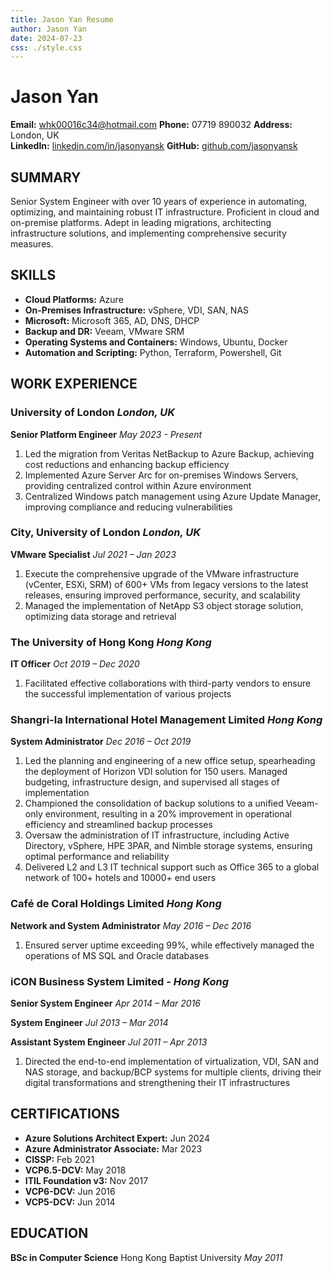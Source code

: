 ```yaml
---
title: Jason Yan Resume
author: Jason Yan
date: 2024-07-23
css: ./style.css
---
```


<link rel="stylesheet" type="text/css" href="./style.css">

# Jason Yan

**Email:** [whk00016c34@hotmail.com](mailto:whk00016c34@hotmail.com)
**Phone:** 07719 890032
**Address:** London, UK \
**LinkedIn:** [linkedin.com/in/jasonyansk](https://linkedin.com/in/jasonyansk)
**GitHub:** [github.com/jasonyansk](https://jasonyansk.github.io/resume/)

## SUMMARY

Senior System Engineer with over 10 years of experience in automating, optimizing, and maintaining robust IT infrastructure. Proficient in cloud and on-premise platforms. Adept in leading migrations, architecting infrastructure solutions, and implementing comprehensive security measures.

## SKILLS

- **Cloud Platforms:** Azure
- **On-Premises Infrastructure:** vSphere, VDI, SAN, NAS
- **Microsoft:** Microsoft 365, AD, DNS, DHCP
- **Backup and DR:** Veeam, VMware SRM
- **Operating Systems and Containers:** Windows, Ubuntu, Docker
- **Automation and Scripting:** Python, Terraform, Powershell, Git

## WORK EXPERIENCE

### University of London _London, UK_

**Senior Platform Engineer** _May 2023 - Present_

1.  Led the migration from Veritas NetBackup to Azure Backup, achieving cost reductions and enhancing backup efficiency
1.  Implemented Azure Server Arc for on-premises Windows Servers, providing centralized control within Azure environment
1.  Centralized Windows patch management using Azure Update Manager, improving compliance and reducing vulnerabilities

### City, University of London _London, UK_

**VMware Specialist** _Jul 2021 – Jan 2023_

1.  Execute the comprehensive upgrade of the VMware infrastructure (vCenter, ESXi, SRM) of 600+ VMs from legacy versions to the latest releases, ensuring improved performance, security, and scalability
1.  Managed the implementation of NetApp S3 object storage solution, optimizing data storage and retrieval

### The University of Hong Kong _Hong Kong_

**IT Officer** _Oct 2019 – Dec 2020_

1.  Facilitated effective collaborations with third-party vendors to ensure the successful implementation of various projects

### Shangri-la International Hotel Management Limited _Hong Kong_

**System Administrator** _Dec 2016 – Oct 2019_

1.  Led the planning and engineering of a new office setup, spearheading the deployment of Horizon VDI solution for 150 users. Managed budgeting, infrastructure design, and supervised all stages of implementation
1.  Championed the consolidation of backup solutions to a unified Veeam-only environment, resulting in a 20% improvement in operational efficiency and streamlined backup processes
1.  Oversaw the administration of IT infrastructure, including Active Directory, vSphere, HPE 3PAR, and Nimble storage systems, ensuring optimal performance and reliability
1.  Delivered L2 and L3 IT technical support such as Office 365 to a global network of 100+ hotels and 10000+ end users

### Café de Coral Holdings Limited _Hong Kong_

**Network and System Administrator** _May 2016 – Dec 2016_

1.  Ensured server uptime exceeding 99%, while effectively managed the operations of MS SQL and Oracle databases

### iCON Business System Limited - _Hong Kong_

**Senior System Engineer** _Apr 2014 – Mar 2016_

**System Engineer** _Jul 2013 – Mar 2014_

**Assistant System Engineer** _Jul 2011 – Apr 2013_

1.  Directed the end-to-end implementation of virtualization, VDI, SAN and NAS storage, and backup/BCP systems for multiple clients, driving their digital transformations and strengthening their IT infrastructures

<div style="page-break-after: always;"></div>

## CERTIFICATIONS

- **Azure Solutions Architect Expert:** Jun 2024
- **Azure Administrator Associate:** Mar 2023
- **CISSP:** Feb 2021
- **VCP6.5-DCV:** May 2018
- **ITIL Foundation v3:** Nov 2017
- **VCP6-DCV:** Jun 2016
- **VCP5-DCV:** Jun 2014

## EDUCATION

**BSc in Computer Science**
Hong Kong Baptist University
_May 2011_

